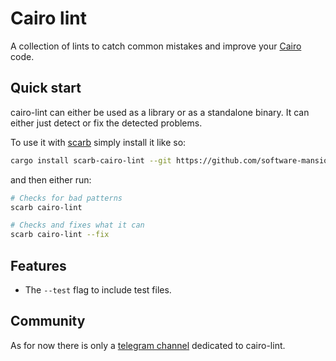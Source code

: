 # Cairo lint

A collection of lints to catch common mistakes and improve your [Cairo](https://github.com/starkware-libs/cairo) code.

## Quick start

cairo-lint can either be used as a library or as a standalone binary. It can either just detect or fix the detected
problems.

To use it with [scarb](https://github.com/software-mansion/scarb) simply install it like so:

```sh
cargo install scarb-cairo-lint --git https://github.com/software-mansion/cairo-lint
```

and then either run:

```sh
# Checks for bad patterns
scarb cairo-lint
```

```sh
# Checks and fixes what it can
scarb cairo-lint --fix
```

## Features

- The `--test` flag to include test files.

## Community

As for now there is only a [telegram channel](https://t.me/cairolint) dedicated to cairo-lint.
